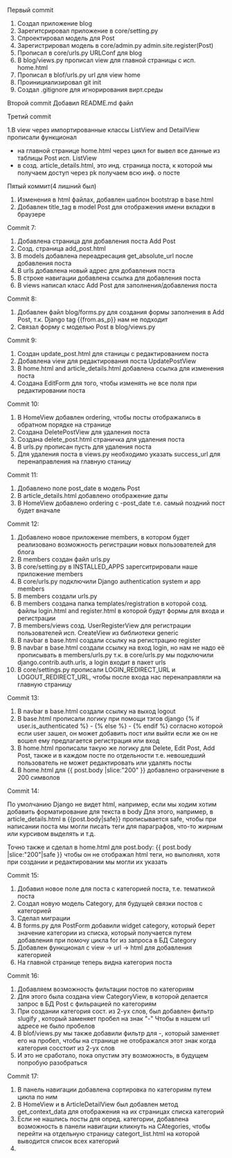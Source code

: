 Первый commit
1. Создал приложение blog
2. Зарегитсрировал приложение в core/setting.py
3. Спроектировал модель для Post
4. Зарегистрировал модель в core/admin.py 
    admin.site.register(Post)
5. Прописал в core/urls.py URLConf для blog
6. В blog/views.py прописал view для главной страницы с исп. home.html
7. Прописал в blof/urls.py url для view home
8. Проинициализировал git init 
9. Создал .gitignore для игнорирования вирт.среды

Второй commit
Добавил README.md файл

Третий commit

1.В view через импортированные классы ListView and DetailView прописали функционал
 - на главной странице home.html через цикл for вывел все данные из таблицы Post исп. ListView
 - в созд. article_details.html, это инд. страница поста, к которой мы получаем доступ через pk получаем всю инф. о посте

Пятый коммит(4 лишний был)
1. Изменения в html файлах, добавлен шаблон bootstrap в base.html
2. Добавлен title_tag  в model Post для отображения имени вкладки в браузере

Commit 7:
1. Добавлена страница для добавления поста Add Post
2. Созд. страница add_post.html
3. В models добавлена переадресация get_absolute_url после добавления поста
4. В urls добавлена новый адрес для добавления поста
5. В строке навигации добавлена ссылка для добавления поста
6. В views написал класс Add Post для заполнения/добавления поста

Commit 8:
1. Добавлен файл blog/forms.py для создания формы заполнения в Add Post, т.к. Django tag {{from.as_p}} нам не подходит
2. Связал форму с моделью Post в blog/views.py

Commit 9:
1. Создан update_post.html для станицы с редактированием поста
2. Добавлена view для редактирования поста UpdatePostView
3. В home.html and article_details.html добавлена ссылка для изменения поста
4. Создана EditForm для того, чтобы изменять не все поля при редактировании поста

Commit 10:
1. В HomeView добавлен ordering, чтобы посты отображались в обратном порядке на странице
2. Создана DeletePostView для удаления поста
3. Создана delete_post.html страничка для удаления поста
4. В urls.py прописан пусть для удаления поста
5. Для удаления поста в views.py необходимо указать success_url для перенаправления на главную станицу

Commit 11:
1. Добавлено поле post_date в модель Post
2. В article_details.html добавлено отображение даты
3. В HomeView добавлено ordering с -post_date т.е. самый поздний пост будет вначале

Commit 12:
1. Добавлено новое приложение members, в котором будет реализовано возможность регистрации новых пользователей для блога
2. В members создан файл urls.py
3. В core/setting.py в INSTALLED_APPS зарегситрировали наше приложение members
4. В core/urls.py подключили Django authentication system и app members
5. В members создали urls.py
6. В members создана папка templates/registration в которой созд. файлы login.html and register.html в которой 
будут формы для входа и регистрации
7. В members/views созд. UserRegisterView для регистрации пользователей исп. CreateView из библиотеки generic
8. В navbar в base.html создали ссылку на регистрацию register 
9. В navbar в base.html создали ссылку на вход login, но нам не надо её прописывать в members/urls.py т.к. в core/urls.py
мы подключили django.contrib.auth.urls, а login входит в пакет urls
10. В core/settings.py прописали LOGIN_REDIRECT_URL и LOGOUT_REDIRECT_URL, чтобы после входа нас перенаправляли на главную страницу

Commit 13:

1. В navbar в base.html создали ссылку на выход logout
2. В base.html прописали логику при помощи тэгов django
{% if user.is_authenticated %} - {% else %} - {% endif %}
согласно которой если user зашел, он может добавить пост или выйти
если же он не вошел ему предлагается регистрация или вход
3. В home.html прописали такую же логику для Delete, Edit Post, Add Post, также и в каждом посте по отдельности
т.е. невошедший пользователь не может редактировать 
или удалять посты
4. В home.html для {{ post.body |slice:"200" }} добавлено ограничение в 200 символов

Commit 14:

По умолчанию Django не видет html, например, если мы ходим хотим добавить форматирование для текста в body
Для этого, например, в article_details.html в {{post.body|safe}} прописывается safe, чтобы при написании поста мы могли 
писать теги для параграфов, что-то жирным или курсивом выделять и т.д.

Точно также и сделал в home.html для post.body:
{{ post.body |slice:"200"|safe }} чтобы он не отображал html теги, но выполнял,  хотя при создании и редактировании мы могли их указать

Commit 15:

1. Добавил новое поле для поста с категорией поста, т.е. тематикой поста
2. Создал новую модель Category, для будущей связки постов с категорией
3. Сделал миграции
4. В forms.py для PostForm добавили widget category, который берет значение категории из списка, который получается путем добавления при помочу цикла for из запроса в БД Category
5. Добавлен функционал с view -> url -> html для добавления категорией
6. На главной странице теперь видна категория поста

Commit 16:

1. Добавляем возможность фильтации постов по категориям
2. Для этого была создана view CategoryView, в которой делается запрос в БД Post
с фильрацией по категориям 
3. При создании категория сост. из 2-ух слов, был добавлен фильтр slugify , который заменяет пробел на знак "-"
Чтобы в нашем url адресе не было пробелов
4. В blof/views.py мы также добавили фильтр для -, который заменяет его на пробел, чтобы на странице не отображался этот знак
когда категория сосстоит из 2-ух слов
5. И это не сработало, пока опустим эту возможность, в будущем попробую разобраться

Commit 17:

1. В панель навигации добавлена сортировка по категориям путем цикла по ним 
2. В HomeView и в ArticleDetailView был добавлен метод get_context_data для отображения на их страницах списка категорий
3. Если не нашлись посты для опред. категории, добавлена возможность в панели навигации кликнуть на CAtegories, чтобы перейти на отдельную страницу categort_list.html 
на которой выводится список всех категорий
4. 